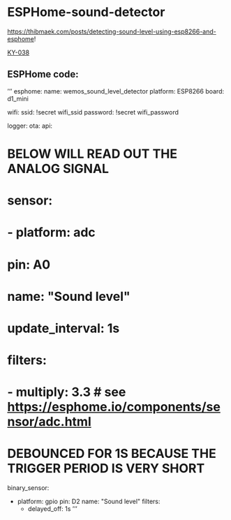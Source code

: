 # ESPHome-sound-detector


https://thibmaek.com/posts/detecting-sound-level-using-esp8266-and-esphome!

[KY-038](https://user-images.githubusercontent.com/58307338/155599575-343adcfb-3294-41b6-9f58-004885b98063.png)



## ESPHome code:

’’’
esphome:
  name: wemos_sound_level_detector
  platform: ESP8266
  board: d1_mini

wifi:
  ssid: !secret wifi_ssid
  password: !secret wifi_password

logger:
ota:
api:

# BELOW WILL READ OUT THE ANALOG SIGNAL
# sensor:
  # - platform: adc
  #   pin: A0
  #   name: "Sound level"
  #   update_interval: 1s
  #   filters:
  #     - multiply: 3.3 # see https://esphome.io/components/sensor/adc.html

# DEBOUNCED FOR 1S BECAUSE THE TRIGGER PERIOD IS VERY SHORT
binary_sensor:
  - platform: gpio
    pin: D2
    name: "Sound level"
    filters:
      - delayed_off: 1s
’’’
